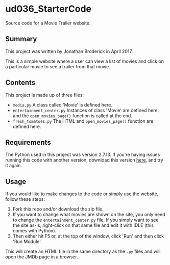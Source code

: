 # ud036_StarterCode
Source code for a Movie Trailer website.

## Summary
This project was written by Jonathan Broderick in April 2017.

This is a simple website where a user can view a list of movies and click on a
particular movie to see a trailer from that movie.

## Contents
This project is made up of three files:
  - `media.py`  A class called 'Movie' is defined here.
  - `entertainment_center.py`  Instances of class 'Movie' are defined here, and
   the `open_movies_page()` function is called at the end.
  - `fresh_tomatoes.py`  The HTML and `open_movies_page()` function are defined
   here.

## Requirements
The Python used in this project was version 2.7.13. If you're having issues
running this code with another version, download this version
[here](https://www.python.org/downloads/), and try it again.

## Usage
If you would like to make changes to the code or simply use the website, follow
these steps:
  1. Fork this repo and/or download the zip file.
  2. If you want to change what movies are shown on the site, you only need to
  change the `entertainment_center.py` file. If you simply want to see
  the site as-is, right-click on that same file and edit it with IDLE (this
    comes with Python).
  3. Then either hit F5 or, at the top of the window, click
    'Run' and then click 'Run Module'.

This will create an HTML file in the same directory as the `.py` files and will
 open the JMDb page in a browser.
